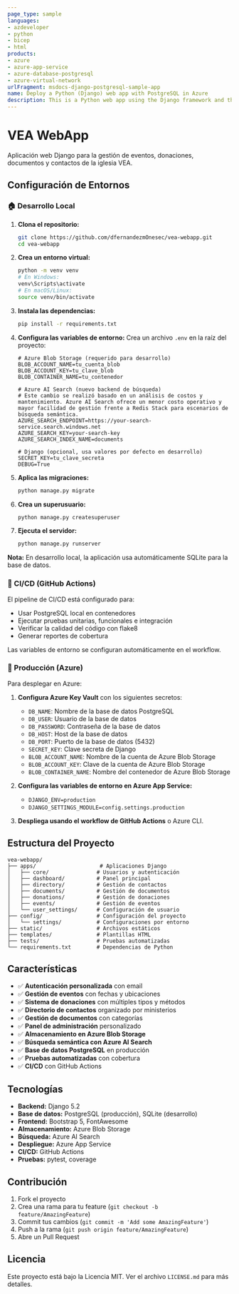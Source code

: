 ```yaml
---
page_type: sample
languages:
- azdeveloper
- python
- bicep
- html
products:
- azure
- azure-app-service
- azure-database-postgresql
- azure-virtual-network
urlFragment: msdocs-django-postgresql-sample-app
name: Deploy a Python (Django) web app with PostgreSQL in Azure
description: This is a Python web app using the Django framework and the Azure Database for PostgreSQL relational database service. 
---
```

<!-- YAML front-matter schema: https://review.learn.microsoft.com/en-us/help/contribute/samples/process/onboarding?branch=main#supported-metadata-fields-for-readmemd -->

# VEA WebApp

Aplicación web Django para la gestión de eventos, donaciones, documentos y contactos de la iglesia VEA.

## Configuración de Entornos

### 🏠 Desarrollo Local

1. **Clona el repositorio:**
   ```bash
   git clone https://github.com/dfernandezmOnesec/vea-webapp.git
   cd vea-webapp
   ```

2. **Crea un entorno virtual:**
   ```bash
   python -m venv venv
   # En Windows:
   venv\Scripts\activate
   # En macOS/Linux:
   source venv/bin/activate
   ```

3. **Instala las dependencias:**
   ```bash
   pip install -r requirements.txt
   ```

4. **Configura las variables de entorno:**
   Crea un archivo `.env` en la raíz del proyecto:
   ```env
   # Azure Blob Storage (requerido para desarrollo)
   BLOB_ACCOUNT_NAME=tu_cuenta_blob
   BLOB_ACCOUNT_KEY=tu_clave_blob
   BLOB_CONTAINER_NAME=tu_contenedor
   
   # Azure AI Search (nuevo backend de búsqueda)
   # Este cambio se realizó basado en un análisis de costos y mantenimiento. Azure AI Search ofrece un menor costo operativo y mayor facilidad de gestión frente a Redis Stack para escenarios de búsqueda semántica.
   AZURE_SEARCH_ENDPOINT=https://your-search-service.search.windows.net
   AZURE_SEARCH_KEY=your-search-key
   AZURE_SEARCH_INDEX_NAME=documents
   
   # Django (opcional, usa valores por defecto en desarrollo)
   SECRET_KEY=tu_clave_secreta
   DEBUG=True
   ```

5. **Aplica las migraciones:**
   ```bash
   python manage.py migrate
   ```

6. **Crea un superusuario:**
   ```bash
   python manage.py createsuperuser
   ```

7. **Ejecuta el servidor:**
   ```bash
   python manage.py runserver
   ```

**Nota:** En desarrollo local, la aplicación usa automáticamente SQLite para la base de datos.

### 🧪 CI/CD (GitHub Actions)

El pipeline de CI/CD está configurado para:
- Usar PostgreSQL local en contenedores
- Ejecutar pruebas unitarias, funcionales e integración
- Verificar la calidad del código con flake8
- Generar reportes de cobertura

Las variables de entorno se configuran automáticamente en el workflow.

### 🚀 Producción (Azure)

Para desplegar en Azure:

1. **Configura Azure Key Vault** con los siguientes secretos:
   - `DB_NAME`: Nombre de la base de datos PostgreSQL
   - `DB_USER`: Usuario de la base de datos
   - `DB_PASSWORD`: Contraseña de la base de datos
   - `DB_HOST`: Host de la base de datos
   - `DB_PORT`: Puerto de la base de datos (5432)
   - `SECRET_KEY`: Clave secreta de Django
   - `BLOB_ACCOUNT_NAME`: Nombre de la cuenta de Azure Blob Storage
   - `BLOB_ACCOUNT_KEY`: Clave de la cuenta de Azure Blob Storage
   - `BLOB_CONTAINER_NAME`: Nombre del contenedor de Azure Blob Storage

2. **Configura las variables de entorno en Azure App Service:**
   - `DJANGO_ENV=production`
   - `DJANGO_SETTINGS_MODULE=config.settings.production`

3. **Despliega usando el workflow de GitHub Actions** o Azure CLI.

## Estructura del Proyecto

```
vea-webapp/
├── apps/                    # Aplicaciones Django
│   ├── core/               # Usuarios y autenticación
│   ├── dashboard/          # Panel principal
│   ├── directory/          # Gestión de contactos
│   ├── documents/          # Gestión de documentos
│   ├── donations/          # Gestión de donaciones
│   ├── events/             # Gestión de eventos
│   └── user_settings/      # Configuración de usuario
├── config/                 # Configuración del proyecto
│   └── settings/           # Configuraciones por entorno
├── static/                 # Archivos estáticos
├── templates/              # Plantillas HTML
├── tests/                  # Pruebas automatizadas
└── requirements.txt        # Dependencias de Python
```

## Características

- ✅ **Autenticación personalizada** con email
- ✅ **Gestión de eventos** con fechas y ubicaciones
- ✅ **Sistema de donaciones** con múltiples tipos y métodos
- ✅ **Directorio de contactos** organizado por ministerios
- ✅ **Gestión de documentos** con categorías
- ✅ **Panel de administración** personalizado
- ✅ **Almacenamiento en Azure Blob Storage**
- ✅ **Búsqueda semántica con Azure AI Search**
- ✅ **Base de datos PostgreSQL** en producción
- ✅ **Pruebas automatizadas** con cobertura
- ✅ **CI/CD** con GitHub Actions

## Tecnologías

- **Backend:** Django 5.2
- **Base de datos:** PostgreSQL (producción), SQLite (desarrollo)
- **Frontend:** Bootstrap 5, FontAwesome
- **Almacenamiento:** Azure Blob Storage
- **Búsqueda:** Azure AI Search
- **Despliegue:** Azure App Service
- **CI/CD:** GitHub Actions
- **Pruebas:** pytest, coverage

## Contribución

1. Fork el proyecto
2. Crea una rama para tu feature (`git checkout -b feature/AmazingFeature`)
3. Commit tus cambios (`git commit -m 'Add some AmazingFeature'`)
4. Push a la rama (`git push origin feature/AmazingFeature`)
5. Abre un Pull Request

## Licencia

Este proyecto está bajo la Licencia MIT. Ver el archivo `LICENSE.md` para más detalles.
